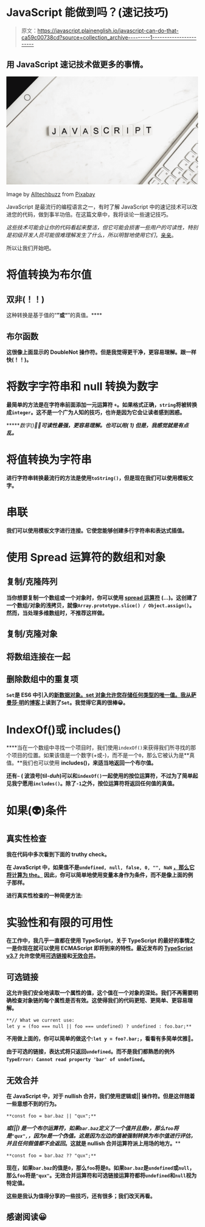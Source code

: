 # JavaScript 能做到吗？(速记技巧)

> 原文：<https://javascript.plainenglish.io/javascript-can-do-that-ca59c00738cd?source=collection_archive---------1----------------------->

## 用 JavaScript 速记技术做更多的事情。

![](img/fb558bf7daaaeefbf629d00fee2cbd84.png)

Image by [Alltechbuzz](https://pixabay.com/users/Alltechbuzz-13671689/?utm_source=link-attribution&utm_medium=referral&utm_campaign=image&utm_content=4523100) from [Pixabay](https://pixabay.com/?utm_source=link-attribution&utm_medium=referral&utm_campaign=image&utm_content=4523100)

JavaScript 是最流行的编程语言之一，有时了解 JavaScript 中的速记技术可以改进您的代码，做到事半功倍。在这篇文章中，我将谈论一些速记技巧。

*这些技术可能会让你的代码看起来整洁，但它可能会损害一些用户的可读性，特别是初级开发人员可能很难理解发生了什么，所以明智地使用它们*，[亲亲](https://en.wikipedia.org/wiki/KISS_principle)。

所以让我们开始吧。

# 将值转换为布尔值

## 双非(！！)

这种转换是基于值的“[](https://developer.mozilla.org/en-US/docs/Glossary/truthy)**”或“[](https://developer.mozilla.org/en-US/docs/Glossary/falsy)**”的真值。****

## ****布尔函数****

****这很像上面显示的 **DoubleNot** 操作符。但是我觉得更干净，更容易理解。跟**一样快(！！)**。****

# ****将数字字符串和 null 转换为数字****

****最简单的方法是在字符串前面添加**一元运算符** `+`。如果格式正确，`string`将被转换成`integer`。这不是一个广为人知的技巧，也许是因为它会让读者感到困惑。****

******数字()👍🏽**可读性最强，更容易理解。也可以用( ***1)** 但是，我感觉就是有点乱。****

# ****将值转换为字符串****

****进行字符串转换最流行的方法是使用`toString()`，但是现在我们可以使用模板文字。****

# ****串联****

****我们可以使用模板文字进行连接。它使您能够创建多行字符串和表达式插值。****

# ****使用 Spread 运算符的数组和对象****

## ****复制/克隆阵列****

****当你想要复制一个数组或一个对象时，你可以使用 [spread 运算符](https://developer.mozilla.org/en-US/docs/Web/JavaScript/Reference/Operators/Spread_syntax) (…)。这创建了一个数组/对象的浅拷贝，就像`Array.prototype.slice() / Object.assign()`。然而，当处理多维数组时，不推荐这样做。****

## ****复制/克隆对象****

## ****将数组连接在一起****

## ****删除数组中的重复项****

****`Set`是 ES6 中引入的[新数据对象。set 对象允许您存储任何类型的唯一值。我从](https://developer.mozilla.org/en-US/docs/Web/JavaScript/Reference/Global_Objects/Set)[萨曼莎·明](https://medium.com/u/829a804ea5da?source=post_page-----ca59c00738cd--------------------------------)的[博客](https://www.samanthaming.com/tidbits/43-3-ways-to-remove-array-duplicates)上读到了`Set`。我觉得它真的很棒😀。****

# ****IndexOf()或 includes()****

****当在一个数组中寻找一个项目时，我们使用`indexOf()`来获得我们所寻找的那个项目的位置。如果该值是一个数字(+或-)，而不是一个`0`，那么它被认为是**真值。**我们也可以使用 **includes()，**来适当地返回一个布尔值。****

****还有`~` ( **波浪号**[**til**-*duh*)可以和`indexOf()`一起使用的按位运算符，不过为了简单起见我宁愿用`includes()`。除了`-1`之外，按位运算符将返回任何值的真值。****

# ****如果(👽)条件****

## ****真实性检查****

****我在代码中多次看到下面的 truthy check。****

****在 JavaScript 中，如果值不是`undefined, null, false, 0, "", NaN` [，那么它将计算为 the。](https://www.ecma-international.org/ecma-262/5.1/#sec-9.2) 因此，你可以简单地使用变量本身作为条件，而不是像上面的例子那样。****

****进行真实性检查的一种简便方法:****

# ****实验性和有限的可用性****

****在工作中，我几乎一直都在使用 TypeScript，关于 TypeScript 的最好的事情之一是你现在就可以使用 ECMAScript 即将到来的特性。最近发布的 [TypeScript v3.7](https://www.typescriptlang.org/docs/handbook/release-notes/typescript-3-7.html) 允许您使用[可选链接](https://developer.mozilla.org/en-US/docs/Web/JavaScript/Reference/Operators/Optional_chaining)和[无效合并](https://developer.mozilla.org/en-US/docs/Web/JavaScript/Reference/Operators/Optional_chaining)。****

## ****可选链接****

****这允许我们安全地读取一个属性的值，这个值在一个对象的深处。我们不再需要明确检查对象链的每个属性是否有效。这使得我们的代码更短、更简单、更容易理解。****

```
**// What we current use:
let y = (foo === null || foo === undefined) ? undefined : foo.bar;**
```

****不用做上面的，你可以简单的做这个:`let y = foo?.bar;`，看看有多简单优雅🙂。****

****由于可选的链接，表达式将只返回`undefined`。而不是我们都熟悉的例外`TypeError: Cannot read property 'bar' of undefined`。****

## ****无效合并****

****在 JavaScript 中，对于 nullish 合并，我们使用逻辑**或||** 操作符。但是这伴随着一些意想不到的行为。****

```
**const foo = bar.baz || "qux";**
```

******或(||)** 是一个布尔运算符，如果`bar.baz`定义了一个值并且是`0`，那么`foo`将是`"qux",`，因为`0`是一个伪值。这是因为左边的值被强制转换为布尔值进行评估，并且*任何假值都不会返回*。这就是 nullish 合并运算符派上用场的地方。****

```
**const foo = bar.baz ?? "qux";**
```

****现在，如果`bar.baz`的值是`0`，那么`foo`将是`0`。如果`bar.baz`是`undefined`或`null`，那么`foo`将是`"qux"`。无效合并运算符和可选链接运算符都将`undefined`和`null`视为特定值。****

****这些是我认为值得分享的一些技巧，还有很多；我们改天再看。****

## ****感谢阅读😀****